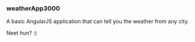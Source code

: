 ### weatherApp3000

A basic AngularJS application that can tell you the weather from any city.

Neet hun? :)